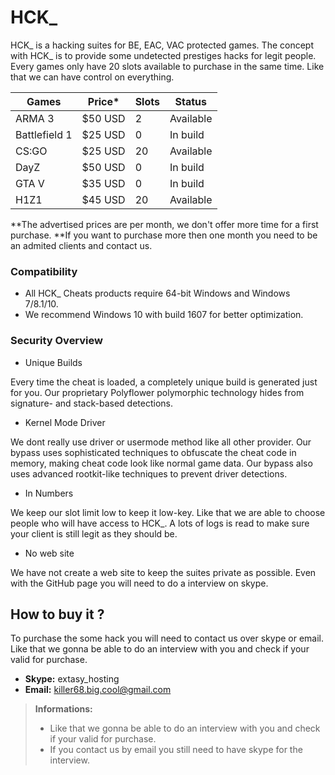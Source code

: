 # HCK_ 
HCK_ is a hacking suites for BE, EAC, VAC protected games.
The concept with HCK_ is to provide some undetected prestiges hacks for legit people.
Every games only have 20 slots available to purchase in the same time. Like that we can have control on everything.

| Games | Price* | Slots | Status |
| ------ | ------ | ------ | ------ |
| ARMA 3 | $50 USD | 2  | Available |
| Battlefield 1 | $25 USD | 0 | In build |
| CS:GO | $25 USD | 20 | Available |
| DayZ | $50 USD | 0 | In build |
| GTA V | $35 USD | 0 |In build |
| H1Z1 | $45 USD | 20 | Available |
**The advertised prices are per month, we don't offer more time for a first purchase.
**If you want to purchase more then one month you need to be an admited clients and contact us. 

### Compatibility
* All HCK_ Cheats products require 64-bit Windows and Windows 7/8.1/10. 
* We recommend Windows 10 with build 1607 for better optimization.

### Security Overview
* Unique Builds

Every time the cheat is loaded, a completely unique build is generated just for you. Our proprietary Polyflower polymorphic technology hides from signature- and stack-based detections.
* Kernel Mode Driver

We dont really use driver or usermode method like all other provider. Our bypass uses sophisticated techniques to obfuscate the cheat code in memory, making cheat code look like normal game data. Our bypass also uses advanced rootkit-like techniques to prevent driver detections.
* In Numbers

We keep our slot limit low to keep it low-key. Like that we are able to choose people who will have access to HCK_. A lots of logs is read to make sure your client is still legit as they should be.

* No web site

We have not create a web site to keep the suites private as possible. Even with the GitHub page you will need to do a interview on skype.

## How to buy it ?
To purchase the some hack you will need to contact us over skype or email. Like that we gonna be able to do an interview with you and check if your valid for purchase. 

* **Skype:** extasy_hosting
* **Email:** killer68.big.cool@gmail.com

> **Informations:**
> - Like that we gonna be able to do an interview with you and check if your valid for purchase.
> - If you contact us by email you still need to have skype for the interview.
